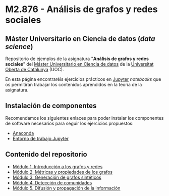 # M2.876 - Análisis de grafos y redes sociales
## Máster Universitario en Ciencia de datos (_data science_)

Repositorio de ejemplos de la asignatura "**Análisis de grafos y redes sociales**" del [Máster Universitario en Ciencia de datos](https://estudios.uoc.edu/es/masters-universitarios/data-science/presentacion) de la [Universitat Oberta de Catalunya](http://www.uoc.edu) (UOC).

En esta página encontraréis ejercicios prácticos en [Jupyter](http://jupyter.org/) _notebooks_ que os permitirán trabajar los contenidos aprendidos en la teoría de la asignatura.

## Instalación de componentes
Recomendamos los siguientes enlaces para poder instalar los componentes de software necesarios para seguir los ejercicios propuestos:

- [Anaconda](https://www.anaconda.com/products/individual)
- [Entorno de trabajo Jupyter](http://jupyter.org/install.html)

## Contenido del repositorio

- [Módulo 1. Introducción a los grafos y redes](./M1/)
- [Módulo 2. Métricas y propiedades de los grafos](./M2/)
- [Módulo 3. Generación de grafos sintéticos](./M3/)
- [Módulo 4. Detección de comunidades](./M4/)
- [Módulo 5. Difusión y propagación de la información](./M5/)
